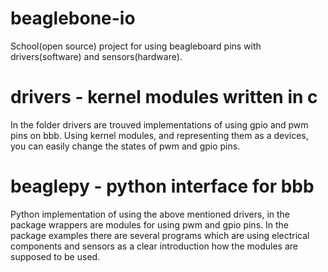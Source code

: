 # beaglebone-io
School(open source) project for using beagleboard pins with drivers(software) and sensors(hardware).

# drivers - kernel modules written in c
In the folder drivers are trouved implementations of using gpio and pwm pins on bbb. Using kernel modules, and representing them as a devices, you can easily change the states of pwm and gpio pins.

# beaglepy - python interface for bbb 
Python implementation of using the above mentioned drivers, in the package wrappers are modules for using pwm and gpio pins. In the package examples there are several programs which are using electrical components and sensors as a clear introduction how the modules are supposed to be used.
